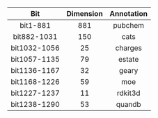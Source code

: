 |     Bit      | Dimension | Annotation |
| :----------: | :-------: | :--------: |
|   bit1-881   |    881    |  pubchem   |
| bit882-1031  |    150    |    cats    |
| bit1032-1056 |    25     |  charges   |
| bit1057-1135 |    79     |   estate   |
| bit1136-1167 |    32     |   geary    |
| bit1168-1226 |    59     |    moe     |
| bit1227-1237 |    11     |  rdkit3d   |
| bit1238-1290 |    53     |   quandb   |

